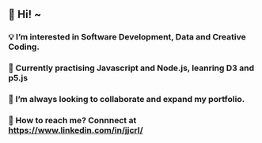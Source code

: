 ## 👋 Hi! ~

### 💡 I’m interested in Software Development, Data and Creative Coding.
### 🧠 Currently practising Javascript and Node.js, leanring D3 and p5.js
### 🌱 I’m always looking to collaborate and expand my portfolio.
### 🔔 How to reach me? Connnect at https://www.linkedin.com/in/jjcrl/ 

<!---
This is a ✨ special ✨ repository because its `README.md` (this file) appears on your GitHub profile.
You can click the Preview link to take a look at your changes.
--->
